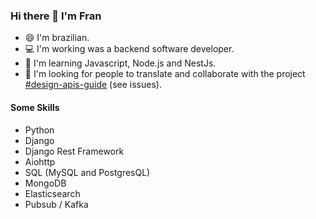 <!--
**franciellyferreira/franciellyferreira** is a ✨ _special_ ✨ repository because its `README.md` (this file) appears on your GitHub profile.

Here are some ideas to get you started:

- 🔭 I’m currently working on ...
- 🌱 I’m currently learning ...
- 👯 I’m looking to collaborate on ...
- 🤔 I’m looking for help with ...
- 💬 Ask me about ...
- 📫 How to reach me: ...
- 😄 Pronouns: ...
- ⚡ Fun fact: ...
-->

### Hi there 👋 I'm Fran

- 😄 I'm brazilian.
- 💻 I'm working was a backend software developer.
- 🌱 I'm learning Javascript, Node.js and NestJs.
- 🤔 I'm looking for people to translate and collaborate with the project [#design-apis-guide](https://github.com/franciellyferreira/design-apis-guide) (see issues).

#### Some Skills

- Python
- Django
- Django Rest Framework
- Aiohttp
- SQL (MySQL and PostgresQL)
- MongoDB
- Elasticsearch
- Pubsub / Kafka

